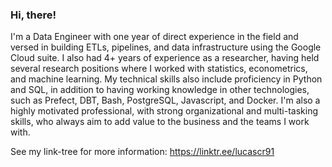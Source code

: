 ### Hi, there!

I'm a Data Engineer with one year of direct experience in the field and versed in building ETLs, pipelines, and data infrastructure using the Google Cloud suite. I also had 4+ years of experience as a researcher, having held several research positions where I worked with statistics, econometrics, and machine learning. My technical skills also include proficiency in Python and SQL, in addition to having working knowledge in other technologies, such as Prefect, DBT, Bash, PostgreSQL, Javascript, and Docker. I'm also a highly motivated professional, with strong organizational and multi-tasking skills, who always aim to add value to the business and the teams I work with.

See my link-tree for more information: https://linktr.ee/lucascr91

<!-- ![Top Langs](https://github-readme-stats.vercel.app/api/top-langs/?username=lucascr91&hide=jupyter%20notebook,html,tex,css,mako)
 -->
[1]: https://github.com/basedosdados

